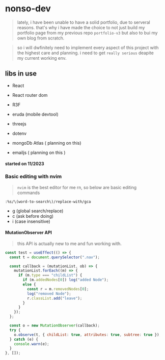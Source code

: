 # nonso-dev

> lately, i have been unable to have a solid portfolio, due to serveral reasons.
> that's why i have made the choice to not just build my portfolio page from my previous repo `portfolio-v3` but also to bui my own blog from scratch.

> so i will dwfinitely need to implement every aspect of this project with the highest care and planning.
> i need to get `really serious` deapite my current working env.

## libs in use

- React
- React router dom
- R3F
- eruda (mobile devtool)
- threejs
- dotenv

- mongoDb Atlas ( planning on this)
- emailjs ( planning on this )

#### started on 11/2023

### Basic editing with nvim

> `nvim` is the best editor for me rn, so below are basic editing commands

```vim
:%s/\(word-to-search\)/replace-with/gca
```

- g (global search/replace)
- c (ask before doing)
- i (case insensitive)

#### MutationObserver API

> this API is actually new to me and fun working with.

```js
const test = useEffect(() => {
  const t = document.querySelector(".nav");

  const callback = (mutationList, ob) => {
    mutationList.forEach((m) => {
      if (m.type === "childList") {
        if (m.addedNodes[0]) log("added Node");
        else {
          const r = m.removedNodes[0];
          log("removed Node");
          r.classList.add("leave");
        }
      }
    });
  };

  const o = new MutationObserver(callback);
  try {
    o.observe(t, { childList: true, attributes: true, subtree: true });
  } catch (e) {
    console.warn(e);
  }
}, []);
```
